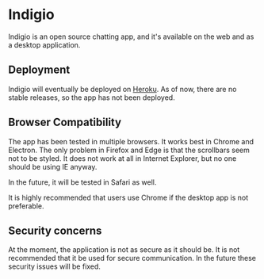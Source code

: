 # Indigio

Indigio is an open source chatting app, and it's available on the web and as a desktop application.

## Deployment

Indigio will eventually be deployed on [Heroku](https://www.heroku.com/). As of now, there are no stable releases, so the app has not been deployed.

## Browser Compatibility

The app has been tested in multiple browsers. It works best in Chrome and Electron. The only problem in Firefox and Edge is that the scrollbars seem not to be styled. It does not work at all in Internet Explorer, but no one should be using IE anyway.

In the future, it will be tested in Safari as well.

It is highly recommended that users use Chrome if the desktop app is not preferable.

## Security concerns

At the moment, the application is not as secure as it should be. It is not recommended that it be used for secure communication. In the future these security issues will be fixed.
